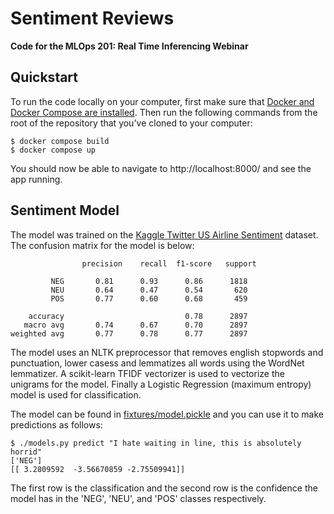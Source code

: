 # Sentiment Reviews

**Code for the MLOps 201: Real Time Inferencing Webinar**

## Quickstart

To run the code locally on your computer, first make sure that [Docker and Docker Compose are installed](https://docs.docker.com/compose/install/). Then run the following commands from the root of the repository that you've cloned to your computer:

```
$ docker compose build
$ docker compose up
```

You should now be able to navigate to http://localhost:8000/ and see the app running.

## Sentiment Model

The model was trained on the [Kaggle Twitter US Airline Sentiment](https://www.kaggle.com/datasets/crowdflower/twitter-airline-sentiment?resource=download) dataset. The confusion matrix for the model is below:

```
                precision    recall  f1-score   support

         NEG       0.81      0.93      0.86      1818
         NEU       0.64      0.47      0.54       620
         POS       0.77      0.60      0.68       459

    accuracy                           0.78      2897
   macro avg       0.74      0.67      0.70      2897
weighted avg       0.77      0.78      0.77      2897
```

The model uses an NLTK preprocessor that removes english stopwords and punctuation, lower casess and lemmatizes all words using the WordNet lemmatizer. A scikit-learn TFIDF vectorizer is used to vectorize the unigrams for the model. Finally a Logistic Regression (maximum entropy) model is used for classification.

The model can be found in [fixtures/model.pickle](fixtures/model.pickle) and you can use it to make predictions as follows:

```
$ ./models.py predict "I hate waiting in line, this is absolutely horrid"
['NEG']
[[ 3.2809592  -3.56670859 -2.75509941]]
```

The first row is the classification and the second row is the confidence the model has in the 'NEG', 'NEU', and 'POS' classes respectively.